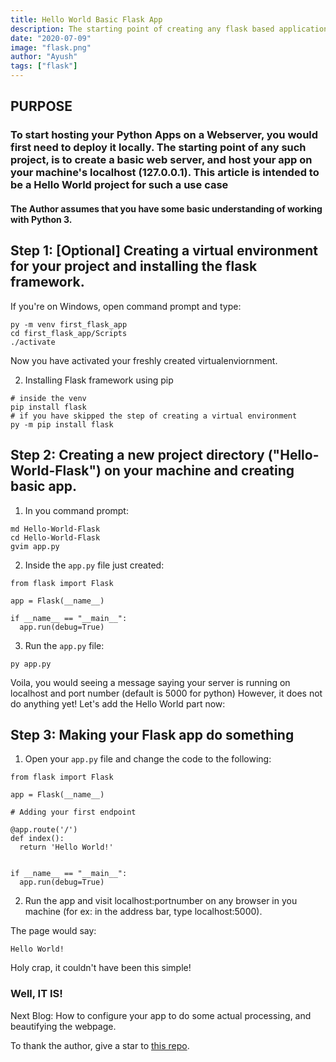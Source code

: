 ```yaml
---
title: Hello World Basic Flask App
description: The starting point of creating any flask based application in the easiest way possible.
date: "2020-07-09"
image: "flask.png"
author: "Ayush"
tags: ["flask"]
---
```


<h2> PURPOSE </h2>
<h3> To start hosting your Python Apps on a Webserver, you would first need to deploy it locally. 
The starting point of any such project, is to create a basic web server, and host your app on your machine's localhost (127.0.0.1).
This article is intended to be a Hello World project for such a use case </h3>

<h4>The Author assumes that you have some basic understanding of working with Python 3.</h4>

## Step 1: [Optional] Creating a virtual environment for your project and installing the flask framework.

If you're on Windows, open command prompt and type:

```
py -m venv first_flask_app
cd first_flask_app/Scripts
./activate
```
Now you have activated your freshly created virtualenviornment.

2. Installing Flask framework using pip

```
# inside the venv
pip install flask
# if you have skipped the step of creating a virtual environment
py -m pip install flask
```

## Step 2: Creating a new project directory ("Hello-World-Flask") on your machine and creating basic app.

1. In you command prompt:

```
md Hello-World-Flask
cd Hello-World-Flask
gvim app.py
```

2. Inside the `app.py` file just created:

```
from flask import Flask

app = Flask(__name__)

if __name__ == "__main__":
  app.run(debug=True)
```

3. Run the `app.py` file:

```
py app.py
```

Voila, you would seeing a message saying your server is running on localhost and port number (default is 5000 for python)
However, it does not do anything yet! Let's add the Hello World part now:

## Step 3: Making your Flask app do something

1. Open your `app.py` file and change the code to the following:

```
from flask import Flask

app = Flask(__name__)

# Adding your first endpoint

@app.route('/')
def index():
  return 'Hello World!'


if __name__ == "__main__":
  app.run(debug=True)
```

2. Run the app and visit localhost:portnumber on any browser in you machine (for ex: in the address bar, type localhost:5000).

The page would say:

```
Hello World!
```

Holy crap, it couldn't have been this simple! 
<h3>Well, IT IS!</h3>


Next Blog: How to configure your app to do some actual processing, and beautifying the webpage.


To thank the author, give a star to [this repo](https://github.com/ayushxx7/ayush-mandowara-blog).


